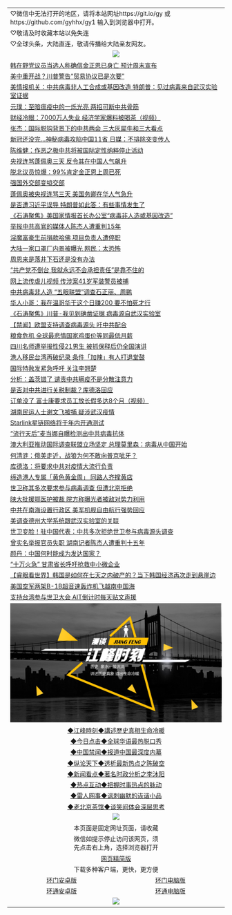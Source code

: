 <table>
 
<tr>
<td colspan="2" align=left>
♡微信中无法打开的地区，请将本站网址https://git.io/gy 或 https://github.com/gyhhx/gy1 输入到浏览器中打开。 
 </td>
</tr>
 <tr>
 <td colspan="2" align=left>
♡敬请及时收藏本站以免失连
 </td>
   <tr>
<td colspan="2" align=left>
♡全球头条，大陆直连，敬请传播给大陆亲友网友。
 </td>
</tr>
 
 <tr>
    <td colspan="2" align=center><img src="https://cdn.jsdelivr.net/gh/gyoupiodf/im1/%E7%BD%91%E9%97%A8%E6%96%B0%E9%97%BB1.jpg"></td>
 </tr>
<tr><td colspan="2" align="left"><a href="https://new.xsign.surf/?name=c1165140&key=wuvfnsbmlgiqemgy&from=gy">韩在野党议员当选人称确信金正恩已身亡 预计周末宣布</a></td></tr>
<tr><td colspan="2" align="left"><a href="https://new.xsign.surf/?name=c1165196&key=wuvfnsbmlgiqemgy&from=gy">美中重开战？川普警告“贸易协议已是次要”</a></td></tr>
<tr><td colspan="2" align="left"><a href="https://new.xsign.surf/?name=c1165215&key=wuvfnsbmlgiqemgy&from=gy">美情报机关：中共病毒非人工合成或基因改造 特朗普：见过病毒来自武汉实验室证据</a></td></tr>
<tr><td colspan="2" align="left"><a href="https://new.xsign.surf/?name=c1165153&key=wuvfnsbmlgiqemgy&from=gy">元璞：至暗瘟疫中的一烁光亮 两招可断中共骨筋</a></td></tr>
<tr><td colspan="2" align="left"><a href="https://new.xsign.surf/?name=c1165122&key=wuvfnsbmlgiqemgy&from=gy">财经冷眼：7000万人失业  经济学家爆料被喝茶（视频）</a></td></tr>
<tr><td colspan="2" align="left"><a href="https://new.xsign.surf/?name=c1165150&key=wuvfnsbmlgiqemgy&from=gy">张杰：国际脱钩背景下的中共两会  三大灰犀牛和三大看点</a></td></tr>
<tr><td colspan="2" align="left"><a href="https://new.xsign.surf/?name=c1165224&key=wuvfnsbmlgiqemgy&from=gy">新冠还没完…神秘病毒攻陷中国11省 日媒：不排除突变传人</a></td></tr>
<tr><td colspan="2" align="left"><a href="https://new.xsign.surf/?name=c1165154&key=wuvfnsbmlgiqemgy&from=gy">陈维健：作恶之极中共将被国际定性纳粹停止活动</a></td></tr>
<tr><td colspan="2" align="left"><a href="https://new.xsign.surf/?name=c1165221&key=wuvfnsbmlgiqemgy&from=gy">央视连骂蓬佩奥三天 反令其在中国人气飙升</a></td></tr>
<tr><td colspan="2" align="left"><a href="https://new.xsign.surf/?name=c1165135&key=wuvfnsbmlgiqemgy&from=gy">脱北议员惊爆：99%肯定金正恩上周已死</a></td></tr>
<tr><td colspan="2" align="left"><a href="https://new.xsign.surf/?name=c1165209&key=wuvfnsbmlgiqemgy&from=gy">强国外交部变嗌交部</a></td></tr>
<tr><td colspan="2" align="left"><a href="https://new.xsign.surf/?name=c1165165&key=wuvfnsbmlgiqemgy&from=gy">蓬佩奥被央视连骂三天 美国务卿在华人气急升</a></td></tr>
<tr><td colspan="2" align="left"><a href="https://new.xsign.surf/?name=c1165161&key=wuvfnsbmlgiqemgy&from=gy">是否遭习近平误导 特朗普如此答：有些事情发生了</a></td></tr>
<tr><td colspan="2" align="left"><a href="https://new.xsign.surf/?name=c1165197&key=wuvfnsbmlgiqemgy&from=gy">《石涛聚焦》美国家情报首长办公室“病毒非人造或基因改造”</a></td></tr>
<tr><td colspan="2" align="left"><a href="https://new.xsign.surf/?name=c1165195&key=wuvfnsbmlgiqemgy&from=gy">举报中共高官的媒体人陈杰人遭重判15年</a></td></tr>
<tr><td colspan="2" align="left"><a href="https://new.xsign.surf/?name=c1165234&key=wuvfnsbmlgiqemgy&from=gy">淫魔富豪生前捐款哈佛 项目负责人遭停职</a></td></tr>
<tr><td colspan="2" align="left"><a href="https://new.xsign.surf/?name=c1165149&key=wuvfnsbmlgiqemgy&from=gy">大陆一家口罩厂内景被曝光 网民：太恐怖</a></td></tr>
<tr><td colspan="2" align="left"><a href="https://new.xsign.surf/?name=c1165228&key=wuvfnsbmlgiqemgy&from=gy">周恩来是落井下石还是没有办法</a></td></tr>
<tr><td colspan="2" align="left"><a href="https://new.xsign.surf/?name=c1165183&key=wuvfnsbmlgiqemgy&from=gy">“共产党不倒台 我就永远不会承担责任”是靠不住的</a></td></tr>
<tr><td colspan="2" align="left"><a href="https://new.xsign.surf/?name=c1165207&key=wuvfnsbmlgiqemgy&from=gy">网上流传虐儿视频 传涉案41岁军装警员被捕</a></td></tr>
<tr><td colspan="2" align="left"><a href="https://new.xsign.surf/?name=c1165227&key=wuvfnsbmlgiqemgy&from=gy">中共病毒非人造 “五眼联盟”调查石正丽、周鹏</a></td></tr>
<tr><td colspan="2" align="left"><a href="https://new.xsign.surf/?name=c1165192&key=wuvfnsbmlgiqemgy&from=gy">华人小哥：我在温哥华干这个日赚200 要不怕死才行</a></td></tr>
<tr><td colspan="2" align="left"><a href="https://new.xsign.surf/?name=c1165168&key=wuvfnsbmlgiqemgy&from=gy">《石涛聚焦》川普-我见到确凿证据 病毒源自武汉实验室</a></td></tr>
<tr><td colspan="2" align="left"><a href="https://new.xsign.surf/?name=c1165220&key=wuvfnsbmlgiqemgy&from=gy">【禁闻】欧盟支持调查病毒源头 吁中共配合</a></td></tr>
<tr><td colspan="2" align="left"><a href="https://new.xsign.surf/?name=c1165184&key=wuvfnsbmlgiqemgy&from=gy">粮食危机 全球最悲情国家鸡蛋价等同最低月薪</a></td></tr>
<tr><td colspan="2" align="left"><a href="https://new.xsign.surf/?name=c1165181&key=wuvfnsbmlgiqemgy&from=gy">四川名师遭举报性侵21男生 被抓保释后仍全国演讲</a></td></tr>
<tr><td colspan="2" align="left"><a href="https://new.xsign.surf/?name=c1165212&key=wuvfnsbmlgiqemgy&from=gy">港人移民台湾再破纪录 条件「加辣」有人打退堂鼓</a></td></tr>
<tr><td colspan="2" align="left"><a href="https://new.xsign.surf/?name=c1165229&key=wuvfnsbmlgiqemgy&from=gy">国际特赦发紧急呼吁 关注李翘楚</a></td></tr>
<tr><td colspan="2" align="left"><a href="https://new.xsign.surf/?name=c1165167&key=wuvfnsbmlgiqemgy&from=gy">分析：盖茨错了 谴责中共瞒疫不是分散注意力</a></td></tr>
<tr><td colspan="2" align="left"><a href="https://new.xsign.surf/?name=c1165124&key=wuvfnsbmlgiqemgy&from=gy">是否对中共进行关税制裁？库德洛回应</a></td></tr>
<tr><td colspan="2" align="left"><a href="https://new.xsign.surf/?name=c1165125&key=wuvfnsbmlgiqemgy&from=gy">订单没了  富士康要求员工放长假多达8个月（视频）</a></td></tr>
<tr><td colspan="2" align="left"><a href="https://new.xsign.surf/?name=c1165231&key=wuvfnsbmlgiqemgy&from=gy">湖南民运人士谢文飞被捕 疑涉武汉疫情</a></td></tr>
<tr><td colspan="2" align="left"><a href="https://new.xsign.surf/?name=c1165201&key=wuvfnsbmlgiqemgy&from=gy">Starlink星链网络将于年内开通测试</a></td></tr>
<tr><td colspan="2" align="left"><a href="https://new.xsign.surf/?name=c1165180&key=wuvfnsbmlgiqemgy&from=gy">“流行天后”麦当娜自曝检测出中共病毒抗体</a></td></tr>
<tr><td colspan="2" align="left"><a href="https://new.xsign.surf/?name=c1165214&key=wuvfnsbmlgiqemgy&from=gy">澳大利亚推动国际调查联盟立场坚定 总理莫里森：病毒从中国开始</a></td></tr>
<tr><td colspan="2" align="left"><a href="https://new.xsign.surf/?name=c1165151&key=wuvfnsbmlgiqemgy&from=gy">何清涟：俄美走近，战狼为何不敢向普京呲牙？</a></td></tr>
<tr><td colspan="2" align="left"><a href="https://new.xsign.surf/?name=c1165185&key=wuvfnsbmlgiqemgy&from=gy">库德洛：将要求中共对疫情大流行负责</a></td></tr>
<tr><td colspan="2" align="left"><a href="https://new.xsign.surf/?name=c1165213&key=wuvfnsbmlgiqemgy&from=gy">缔造港人专属「黄色黄金周」 同路人齐撑黄店</a></td></tr>
<tr><td colspan="2" align="left"><a href="https://new.xsign.surf/?name=c1165218&key=wuvfnsbmlgiqemgy&from=gy">世卫称其多次要求参与病毒调查 但遭北京拒绝</a></td></tr>
<tr><td colspan="2" align="left"><a href="https://new.xsign.surf/?name=c1165182&key=wuvfnsbmlgiqemgy&from=gy">陕大批援鄂医护被裁 院方称曝光者被敌对势力利用</a></td></tr>
<tr><td colspan="2" align="left"><a href="https://new.xsign.surf/?name=c1165162&key=wuvfnsbmlgiqemgy&from=gy">中共在南海设置行政区 美军机舰自由航行强势回应</a></td></tr>
<tr><td colspan="2" align="left"><a href="https://new.xsign.surf/?name=c1165123&key=wuvfnsbmlgiqemgy&from=gy">美调查德州大学系统跟武汉实验室的关联</a></td></tr>
<tr><td colspan="2" align="left"><a href="https://new.xsign.surf/?name=c1165160&key=wuvfnsbmlgiqemgy&from=gy">世卫变脸！驻中国代表：中共多次拒绝世卫参与病毒源头调查</a></td></tr>
<tr><td colspan="2" align="left"><a href="https://new.xsign.surf/?name=c1165211&key=wuvfnsbmlgiqemgy&from=gy">曾实名举报官员失职 湖南记者陈杰人遭重判十五年</a></td></tr>
<tr><td colspan="2" align="left"><a href="https://new.xsign.surf/?name=c1165219&key=wuvfnsbmlgiqemgy&from=gy">颜丹：中国何时能成为发达国家？</a></td></tr>
<tr><td colspan="2" align="left"><a href="https://new.xsign.surf/?name=c1165163&key=wuvfnsbmlgiqemgy&from=gy">“十万火急” 甘肃省长呼吁抢救中小微企业</a></td></tr>
<tr><td colspan="2" align="left"><a href="https://new.xsign.surf/?name=c1165156&key=wuvfnsbmlgiqemgy&from=gy">【睿眼看世界】韩国是如何在七天之内破产的？当下韩国经济再次走到悬崖边</a></td></tr>
<tr><td colspan="2" align="left"><a href="https://new.xsign.surf/?name=c1165203&key=wuvfnsbmlgiqemgy&from=gy">美国空军两架B-1B超音速轰炸机飞越南中国海</a></td></tr>
<tr><td colspan="2" align="left"><a href="https://new.xsign.surf/?name=c1165191&key=wuvfnsbmlgiqemgy&from=gy">支持台湾参与世卫大会 AIT倒计时每天贴文声援</a></td></tr>
 <tr>
   <td colspan="2" align=center><img src="https://github.com/gyoupiodf/im1/blob/master/jf-1.jpg"></td>
  </tr>
   <tr>
   <td colspan="2" align=center> 
<a href="https://new.xsign.surf/oo.aspx?name=c922850&key=wuvfnsbmlgiqemgy&from=gy&tag=9877">◆江峰時刻◆講述歷史真相生命冷暖</a><br/>
    </td>
  </tr>
   <tr>
   <td colspan="2" align=center> 
<a href="https://new.xsign.surf/oo.aspx?name=c816850&key=wuvfnsbmlgiqemgy&from=gy&tag=9877">◆今日点击◆全球华语最热脱口秀</a><br/>
    </td>
  </tr>
  <tr>
  <td colspan="2" align=center>
<a href="https://new.xsign.surf/oo.aspx?name=c816860&key=wuvfnsbmlgiqemgy&from=gy&tag=99733110">◆中国禁闻◆报道中国最深度内幕</a><br/>
   </tr>
  <tr>
     <td colspan="2" align=center>
<a href="https://new.xsign.surf/oo.aspx?name=c816855&key=wuvfnsbmlgiqemgy&from=gy&tag=997110">◆纵论天下◆透析最新热点之陈破空</a><br/>
   </tr>
   <tr>
      <td colspan="2" align=center>
<a href="https://new.xsign.surf/oo.aspx?name=c838308&key=wuvfnsbmlgiqemgy&from=gy&tag=9973110">◆新闻看点◆著名时政分析之李沐阳</a><br/>
   </tr>
   <tr>
     <td colspan="2" align=center>
<a href="https://new.xsign.surf/oo.aspx?name=c816852&key=wuvfnsbmlgiqemgy&from=gy&tag=9733110">◆热点互动◆把握时事热点的脉动</a><br/>
   </tr>
   <tr>
      <td colspan="2" align=center>
<a href="https://new.xsign.surf/oo.aspx?name=c816694&key=wuvfnsbmlgiqemgy&from=gy&tag=93310">◆雷人网事◆讽刺幽默的诙谐小品</a><br/>
   </tr>
   <tr>
    <td colspan="2" align=center>
<a href="https://new.xsign.surf/oo.aspx?name=c816650&key=wuvfnsbmlgiqemgy&from=gy&tag=9973110">◆老北京茶馆◆谈笑间体会深层思考</a><br/>
   </tr>

  <tr>
    <td colspan="2" align="center"><img src="https://cdn.jsdelivr.net/gh/opipe/up/oGate65.jpg"/></td>
  </tr>
  <tr>
    <td colspan="2" align="center">本页面是固定网址页面，请收藏</td>
  <tr>
  <tr>
    <td colspan="2" align="center">微信如提示停止访问该网页，须<br/>先点击右上角，选择浏览器打开</td>
  <tr>
  <tr>
    <td colspan="2" align="center"><a href="https://gitcdn.xyz/cdn/otiny/up/master/show004.htm">网页精简版</a></td>
  </tr>
  <tr>
    <td colspan="2" align="center">下载多种客户端，更快，更方便</td>
  <tr>
  <tr>
    <td align="center"><a href="https://cdn.jsdelivr.net/gh/opipe/up/oGatea.apk">环门安卓版</a></td>
    <td align="center"><a href="https://cdn.jsdelivr.net/gh/opipe/up/oGate.zip">环门电脑版</a></td>
  </tr>
  <tr>
    <td align="center"><a href="https://cdn.jsdelivr.net/gh/opipe/up/oPipe.apk">环通安卓版</a></td>
    <td align="center"><a href="https://raw.githubusercontent.com/opipe/up/master/oPipe.zip">环通电脑版</a></td>
  </tr>
  <tr>
    <td colspan="2" align="center"><img src="https://cdn.jsdelivr.net/gh/opipe/up/oGate640.jpg"/></td>
  </tr>
</table>


